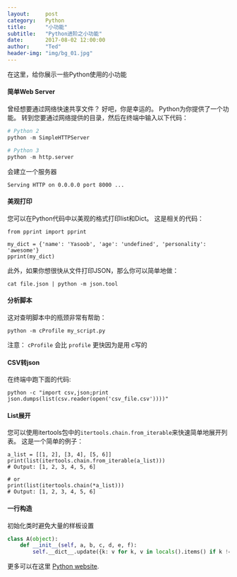 ```yaml
---
layout:     post
category:   Python
title:      "小功能"
subtitle:   "Python进阶之小功能"
date:       2017-08-02 12:00:00
author:     "Ted"
header-img: "img/bg_01.jpg"
---
```


在这里，给你展示一些Python使用的小功能

#### 简单Web Server

曾经想要通过网络快速共享文件？ 好吧，你是幸运的。 Python为你提供了一个功能。 转到您要通过网络提供的目录，然后在终端中输入以下代码：

```python
# Python 2
python -m SimpleHTTPServer

# Python 3
python -m http.server
```

会建立一个服务器

```
Serving HTTP on 0.0.0.0 port 8000 ...
```

#### 美观打印

您可以在Python代码中以美观的格式打印list和Dict。 这是相关的代码：

```
from pprint import pprint

my_dict = {'name': 'Yasoob', 'age': 'undefined', 'personality': 'awesome'}
pprint(my_dict)
```

此外，如果你想很快从文件打印JSON，那么你可以简单地做：

```
cat file.json | python -m json.tool
```

#### 分析脚本

这对查明脚本中的瓶颈非常有帮助：

```
python -m cProfile my_script.py
```

注意： `cProfile` 会比 `profile` 更快因为是用 c写的

#### CSV转json

在终端中跑下面的代码:

```
python -c "import csv,json;print json.dumps(list(csv.reader(open('csv_file.csv'))))"
```

#### List展开

您可以使用itertools包中的`itertools.chain.from_iterable`来快速简单地展开列表。 这是一个简单的例子：

```
a_list = [[1, 2], [3, 4], [5, 6]]
print(list(itertools.chain.from_iterable(a_list)))
# Output: [1, 2, 3, 4, 5, 6]

# or
print(list(itertools.chain(*a_list)))
# Output: [1, 2, 3, 4, 5, 6]
```

#### 一行构造

初始化类时避免大量的样板设置

```python
class A(object):
    def __init__(self, a, b, c, d, e, f):
        self.__dict__.update({k: v for k, v in locals().items() if k != 'self'})
```

更多可以在这里 [Python website](https://wiki.python.org/moin/Powerful%20Python%20One-Liners).